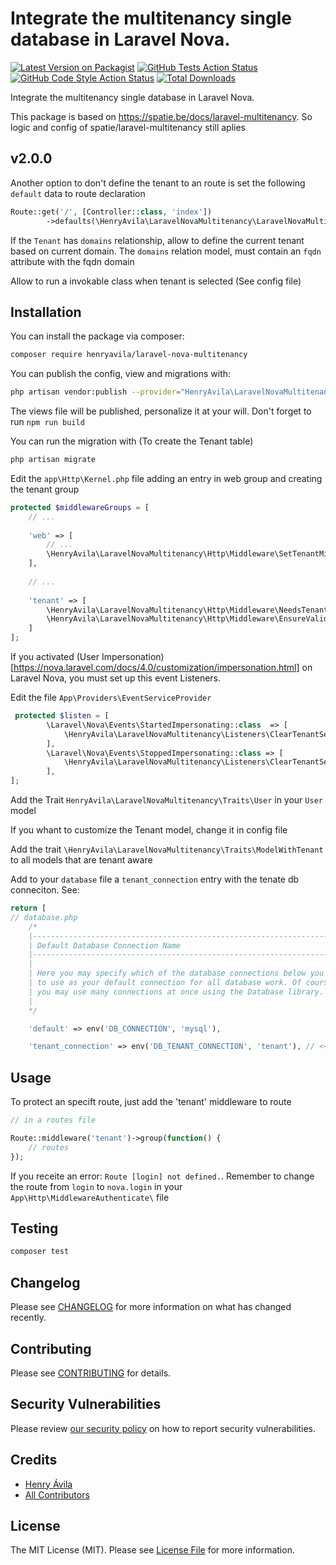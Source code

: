 # Integrate the multitenancy single database in Laravel Nova.

[![Latest Version on Packagist](https://img.shields.io/packagist/v/henryavila/laravel-nova-multitenancy.svg?style=flat-square)](https://packagist.org/packages/henryavila/laravel-nova-multitenancy)
[![GitHub Tests Action Status](https://img.shields.io/github/actions/workflow/status/henryavila/laravel-nova-multitenancy/run-tests.yml?branch=main&label=tests&style=flat-square)](https://github.com/henryavila/laravel-nova-multitenancy/actions?query=workflow%3Arun-tests+branch%3Amain)
[![GitHub Code Style Action Status](https://img.shields.io/github/actions/workflow/status/henryavila/laravel-nova-multitenancy/fix-php-code-style-issues.yml?branch=main&label=code%20style&style=flat-square)](https://github.com/henryavila/laravel-nova-multitenancy/actions?query=workflow%3A"Fix+PHP+code+style+issues"+branch%3Amain)
[![Total Downloads](https://img.shields.io/packagist/dt/henryavila/laravel-nova-multitenancy.svg?style=flat-square)](https://packagist.org/packages/henryavila/laravel-nova-multitenancy)

Integrate the multitenancy single database in Laravel Nova.

This package is based on https://spatie.be/docs/laravel-multitenancy. So logic and config of spatie/laravel-multitenancy
still aplies

## v2.0.0
Another option to don't define the tenant to an route is set the following `default` data to route declaration
```php
Route::get('/', [Controller::class, 'index'])
		->defaults(\HenryAvila\LaravelNovaMultitenancy\LaravelNovaMultitenancy::SKIP_ROUTE, true);
```

If the `Tenant` has `domains` relationship, allow to define the current tenant based on current domain.
The `domains` relation model, must contain an `fqdn` attribute with the fqdn domain 


Allow to run a invokable class when tenant is selected (See config file)

## Installation

You can install the package via composer:

```bash
composer require henryavila/laravel-nova-multitenancy
```

You can publish the config, view and migrations with:

```bash
php artisan vendor:publish --provider="HenryAvila\LaravelNovaMultitenancy\LaravelNovaMultitenancyServiceProvider" 
```

The views file will be published, personalize it at your will.
Don't forget to run `npm run build`


You can run the migration with (To create the Tenant table)

```bash
php artisan migrate
```


Edit the `app\Http\Kernel.php` file adding an entry in web group and creating the tenant group

```php
protected $middlewareGroups = [
    // ...
    
    'web' => [
        // ...
        \HenryAvila\LaravelNovaMultitenancy\Http\Middleware\SetTenantMiddleware::class,
    ],
    
    // ...
    
    'tenant' => [
        \HenryAvila\LaravelNovaMultitenancy\Http\Middleware\NeedsTenant::class,
        \HenryAvila\LaravelNovaMultitenancy\Http\Middleware\EnsureValidTenantSession::class,
    ]
];
```

If you activated (User Impersonation)[https://nova.laravel.com/docs/4.0/customization/impersonation.html] 
on Laravel Nova, you must set up this event Listeners.

Edit the file `App\Providers\EventServiceProvider`

```php
 protected $listen = [
        \Laravel\Nova\Events\StartedImpersonating::class  => [
            \HenryAvila\LaravelNovaMultitenancy\Listeners\ClearTenantSessionListener::class,
        ],
        \Laravel\Nova\Events\StoppedImpersonating::class => [
            \HenryAvila\LaravelNovaMultitenancy\Listeners\ClearTenantSessionListener::class,
        ],
];
```

Add the Trait `HenryAvila\LaravelNovaMultitenancy\Traits\User` in your `User` model

If you whant to customize the Tenant model, change it in config file

Add the trait `\HenryAvila\LaravelNovaMultitenancy\Traits\ModelWithTenant` to all models that are tenant aware

Add to your `database` file a `tenant_connection` entry with the tenate db conneciton. See:
```php
return [
// database.php
    /*
    |--------------------------------------------------------------------------
    | Default Database Connection Name
    |--------------------------------------------------------------------------
    |
    | Here you may specify which of the database connections below you wish
    | to use as your default connection for all database work. Of course
    | you may use many connections at once using the Database library.
    |
    */

    'default' => env('DB_CONNECTION', 'mysql'),

    'tenant_connection' => env('DB_TENANT_CONNECTION', 'tenant'), // <<== ADD THIS
```

## Usage

To protect an specift route, just add the 'tenant' middleware to route
```php
// in a routes file

Route::middleware('tenant')->group(function() {
    // routes
});
```


If you receite an error: `Route [login] not defined.`. 
Remember to change the route from `login` to `nova.login` in your `App\Http\MiddlewareAuthenticate\` file 

## Testing

```bash
composer test
```

## Changelog

Please see [CHANGELOG](CHANGELOG.md) for more information on what has changed recently.

## Contributing

Please see [CONTRIBUTING](CONTRIBUTING.md) for details.

## Security Vulnerabilities

Please review [our security policy](../../security/policy) on how to report security vulnerabilities.

## Credits

- [Henry Ávila](https://github.com/henryavila)
- [All Contributors](../../contributors)

## License

The MIT License (MIT). Please see [License File](LICENSE.md) for more information.
